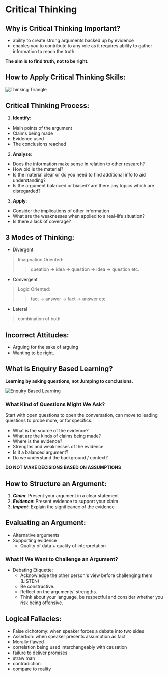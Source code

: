 # __Critical Thinking__

## Why is Critical Thinking Important?
- ability to create strong arguments backed up by evidence
- enables you to contribute to any role as it requires ability to gather information to reach the truth. 

__The aim is to find truth, not to be right.__



## How to Apply Critical Thinking Skills:

![Thinking Triangle](https://mdm35.files.wordpress.com/2009/07/the-thinking-triangle.jpg)


## Critical Thinking Process:
1. __Identify__:
- Main points of the argument
- Claims being made
- Evidence used
- The conclusions reached
2. __Analyse__:
- Does the information make sense in relation to other research?
- How old is the material? 
- Is the material clear or do you need to find additional info to aid understanding?
- Is the argument balanced or biased? are there any topics which are disregarded? 
3. __Apply__:
- Consider the implications of other information
- What are the weaknesses when applied to a real-life situation?
- Is there a lack of coverage? 



## 3 Modes of Thinking:
- Divergent
> Imagination Oriented:
>>queation -> idea -> question -> idea -> question etc.
- Convergent 
>Logic Oriented:
>>fact -> answer -> fact -> answer etc.
- Lateral
>combination of both

## Incorrect Attitudes:
- Arguing for the sake of arguing 
- Wanting to be right.

## What is Enquiry Based Learning?
 __Learning by asking questions, not Jumping to conclusions.__

 ![Enquiry Based Learning](https://miro.medium.com/max/1200/1*B00GrKi8owSfOyEi3-oNNQ.png)


### What Kind of Questions Might We Ask?
Start with open questions to open the conversation, can move to leading questions to probe more, or for specifics. 

- What is the source of the evidence?
- What are the kinds of claims being made?
- Where is the evidence?
- Strengths and weaknesses of the evidence
- Is it a balanced argument?
- Do we understand the background / context?

__DO NOT MAKE DECISIONS BASED ON ASSUMPTIONS__

## How to Structure an Argument:
1. **_Claim_**: Present your argument in a clear statement
2. **_Evidence_**: Present evidence to support your claim
3. **_Impact_**: Explain the significance of the evidence

## Evaluating an Argument:
- Alternative arguments
- Supporting evidence
    - Quality of data + quality of interpretation

### What If We Want to Challenge an Argument?

- Debating Etiquette:
    - Acknowledge the other person's view before challenging them (LISTEN)
    - Be constructive.
    - Reflect on the arguments' strengths.
    - Think about your language, be respectful and consider whether you risk being offensive.


## Logical Fallacies:
- False dichotomy: when speaker forces a debate into two sides
- Assertion: when speaker presents assumption as fact
- Morally flawed
- correlation being used interchangeably with causation
- failure to deliver promises
- straw man
- contradiction
- compare to reality